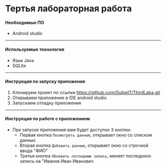# Тертья лабораторная работа
#### Необходимые ПО
* Android studio
___

#### Используемые технология
* Язык Java
* SQLite
___

#### Инструкция по запуску приложения
1. Клонируем проект по ссылки https://github.com/GulpeIT/ThirdLaba.git
2. Открываем приложение в IDE android studio
3. Запускаем отладку приложения
___

#### Инструкция по работе с приложением
* При запуске приложения вам будет доступно 3 кнопки:
  * Первая кнопка ```Посмотреть данные```, открывает окно со списком данных
  * Вторая кнопка ```Добавить данные```, открывает окно со строчкой ввода "ФИО"
  * Третья кнопка ```Обновить последнюю запись```, меняет последнюю запись на "Иванов Иван Иванович
